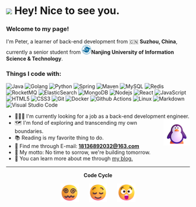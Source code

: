 <h1><img src="https://emojis.slackmojis.com/emojis/images/1531849430/4246/blob-sunglasses.gif?1531849430" width="30"/> Hey! Nice to see you.</h1>


<h3>Welcome to my page!</h3>I'm Peter, a learner of back-end development from 🇨🇳 <b>Suzhou, China</b>, currently a senior student from <img src="./images/University Icon.png" width="5%" alt="University Icon"/><b>Nanjing University of Information Science & Technology</b>.
<h3>Things I code with:</h3>
<p>
<img alt="Java" src="https://img.shields.io/badge/Java-45b8d8?style=flat-square" />
<img alt="Golang" src="https://img.shields.io/badge/-Golang-8DD6F9?style=flat-square&logo=go&logoColor=white" />
<img alt="Python" src="https://img.shields.io/badge/-Python-46a2f1?style=flat-square&logo=python&logoColor=white" />
<img alt="Spring" src="https://img.shields.io/badge/-Spring-2088FF?style=flat-square&logo=spring&logoColor=white" />
<img alt="Maven" src="https://img.shields.io/badge/-Maven-007ACC?style=flat-square&logo=apachemaven&logoColor=white" />
<img alt="MySQL" src="https://img.shields.io/badge/-MySQL-5849BE?style=flat-square&logo=mysql&logoColor=white" />
<img alt="Redis" src="https://img.shields.io/badge/-Redis-311C87?style=flat-square&logo=redis&logoColor=white" />
<img alt="RocketMQ" src="https://img.shields.io/badge/-RocketMQ-430098?style=flat-square&logo=apacherocketmq&logoColor=white" />
<img alt="ElasticSearch" src="https://img.shields.io/badge/-ElasticSearch-764ABC?style=flat-square&logo=elasticsearch&logoColor=white" />
<img alt="MongoDB" src="https://img.shields.io/badge/-MongoDB-B7178C?style=flat-square&logo=mongodb&logoColor=white" />
<img alt="Nodejs" src="https://img.shields.io/badge/-Nodejs-E10098?style=flat-square&logo=nodedotjs&logoColor=white" />
<img alt="React" src="https://img.shields.io/badge/-React-CC6699?style=flat-square&logo=react&logoColor=white" />
<img alt="JavaScript" src="https://img.shields.io/badge/-JavaScript-db7092?style=flat-square&logo=javascript&logoColor=white" />
<img alt="HTML5" src="https://img.shields.io/badge/-HTML5-ea2845?style=flat-square&logo=html5&logoColor=white" />
<img alt="CSS3" src="https://img.shields.io/badge/-CSS3-F05032?style=flat-square&logo=css3&logoColor=white" />
<img alt="Git" src="https://img.shields.io/badge/-Git-FB542B?style=flat-square&logo=git&logoColor=white" />
<img alt="Docker" src="https://img.shields.io/badge/-Docker-EC4A3F?style=flat-square&logo=docker&logoColor=white" />
<img alt="Github Actions" src="https://img.shields.io/badge/-Github_Actions-F9A03C?style=flat-square&logo=githubactions&logoColor=white" />
<img alt="Linux" src="https://img.shields.io/badge/-Linux-F7B93E?style=flat-square&logo=linux&logoColor=white" />
<img alt="Markdown" src="https://img.shields.io/badge/-Markdown-13aa52?style=flat-square&logo=markdown&logoColor=white" />
<img alt="Visual Studio Code" src="https://img.shields.io/badge/-Visual_Studio_Code-43853d?style=flat-square" />
<p>


- 👨🏻‍💻 I'm currently looking for a job as a back-end development engineer. <img align="right" src="./images/Penguin.png" alt="Penguin" width="15%" /><br>
- 🗺️ I'm fond of exploring and transcending my own boundaries. <br>
- 📚 Reading is my favorite thing to do. <br>
- 📨 Find me through E-mail: **18136892032@163.com**<br>
- 💛 My motto: No time to sorrow, we're building tomorrow.<br>
- 🎃 You can learn more about me through <a href="https://peterwangll.github.io">my blog.</a>
<hr></hr>


<div align="center">

**Code Cycle**<br>

<img src="./images/Face with Spiral Eyes.png" width="10%" alt="Broken system!"/>
&nbsp;&nbsp;&nbsp;&nbsp;&nbsp;
<img src="./images/Relieved Face.png" width="10%" alt="It's working!"/>
&nbsp;&nbsp;&nbsp;&nbsp;&nbsp;
<img src="./images/Astonished Face.png" width="10%" alt="It's working but you don't know how!"/><br>
</div>
